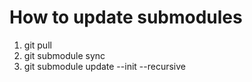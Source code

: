 # How to update submodules

1. git pull
2. git submodule sync
3. git submodule update --init --recursive
